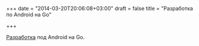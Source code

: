 +++
date = "2014-03-20T20:06:08+03:00"
draft = false
title = "Разработка по Android на Go"

+++

<p><a href="http://dennisforbes.ca/index.php/2014/03/19/go-golang-and-android/">Разработка</a> под&nbsp;Android на Go.</p>

